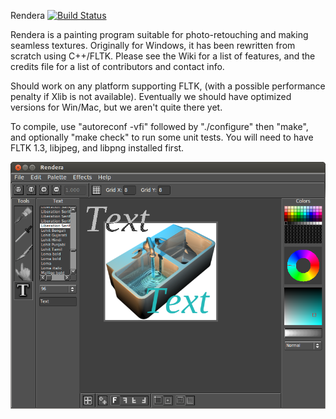 Rendera [![Build Status](https://travis-ci.org/Mortis69/rendera.svg?branch=master)](https://travis-ci.org/Mortis69/rendera)

Rendera is a painting program suitable for photo-retouching and making seamless textures. Originally for Windows, it has been rewritten from scratch using C++/FLTK. Please see the Wiki for a list of features, and the credits file for a list of contributors and contact info.

Should work on any platform supporting FLTK, (with a possible performance penalty if Xlib is not available). Eventually we should have optimized versions for Win/Mac, but we aren't quite there yet.

To compile, use "autoreconf -vfi" followed by "./configure" then "make", and optionally "make check" to run some unit tests. You will need to have FLTK 1.3, libjpeg, and libpng installed first.

![Screenshot](/screenshots/screenshot.png "Screenshot")

